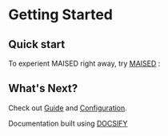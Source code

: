 # Getting Started

## Quick start

To experient MAISED right away, try [MAISED](https://maised.com) :


## What's Next?

Check out [Guide](/guide) and [Configuration](/configuration).

Documentation built using [DOCSIFY](https://docsify.js.org/#/)
